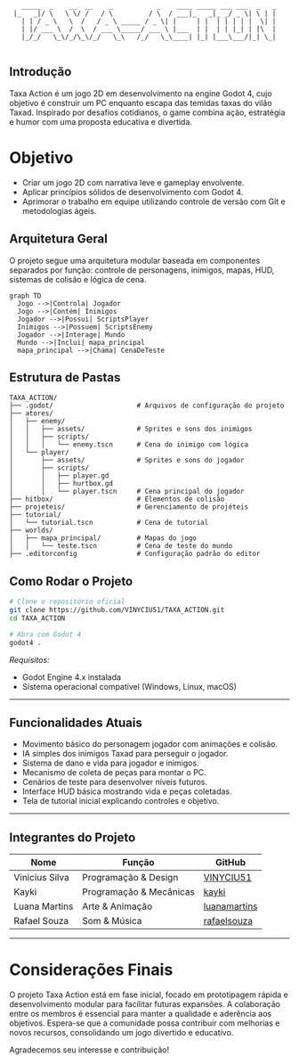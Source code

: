 
```
   _____  _    __  __    _           _    ____ _____ ___ ___  _   _ 
 |_   _|/ \   \ \/ /   / \         / \  / ___|_   _|_ _/ _ \| \ | |
   | | / _ \   \  /   / _ \ _____ / _ \| |     | |  | | | | |  \| |
   | |/ ___ \  /  \  / ___ \_____/ ___ \ |___  | |  | | |_| | |\  |
   |_/_/   \_\/_/\_\/_/   \_\   /_/   \_\____| |_| |___\___/|_| \_|
                                                                   
``` 
## Introdução

Taxa Action é um jogo 2D em desenvolvimento na engine Godot 4, cujo objetivo é construir um PC enquanto escapa das temidas taxas do vilão Taxad. Inspirado por desafios cotidianos, o game combina ação, estratégia e humor com uma proposta educativa e divertida.

# Objetivo

- Criar um jogo 2D com narrativa leve e gameplay envolvente.
- Aplicar princípios sólidos de desenvolvimento com Godot 4.
- Aprimorar o trabalho em equipe utilizando controle de versão com Git e metodologias ágeis.

## Arquitetura Geral

O projeto segue uma arquitetura modular baseada em componentes separados por função: controle de personagens, inimigos, mapas, HUD, sistemas de colisão e lógica de cena.

```
graph TD
  Jogo -->|Controla| Jogador
  Jogo -->|Contém| Inimigos
  Jogador -->|Possui| ScriptsPlayer
  Inimigos -->|Possuem| ScriptsEnemy
  Jogador -->|Interage| Mundo
  Mundo -->|Inclui| mapa_principal
  mapa_principal -->|Chama| CenaDeTeste

```

## Estrutura de Pastas


```
TAXA_ACTION/
├── .godot/                     # Arquivos de configuração do projeto
├── atores/
│   ├── enemy/
│   │   ├── assets/             # Sprites e sons dos inimigos
│   │   ├── scripts/
│   │   │   └── enemy.tscn      # Cena do inimigo com lógica
│   └── player/
│       ├── assets/             # Sprites e sons do jogador
│       ├── scripts/
│       │   ├── player.gd
│       │   ├── hurtbox.gd
│       │   └── player.tscn     # Cena principal do jogador
├── hitbox/                     # Elementos de colisão
├── projeteis/                  # Gerenciamento de projéteis
├── tutorial/
│   └── tutorial.tscn           # Cena de tutorial
├── worlds/
│   ├── mapa_principal/         # Mapas do jogo
│   │   └── teste.tscn          # Cena de teste do mundo
├── .editorconfig               # Configuração padrão do editor

```

## Como Rodar o Projeto

```bash
# Clone o repositório oficial
git clone https://github.com/VINYCIU51/TAXA_ACTION.git
cd TAXA_ACTION

# Abra com Godot 4
godot4 .
```

*Requisitos:*  
- Godot Engine 4.x instalada  
- Sistema operacional compatível (Windows, Linux, macOS)  

---

## Funcionalidades Atuais

- Movimento básico do personagem jogador com animações e colisão.  
- IA simples dos inimigos Taxad para perseguir o jogador.  
- Sistema de dano e vida para jogador e inimigos.  
- Mecanismo de coleta de peças para montar o PC.  
- Cenários de teste para desenvolver níveis futuros.  
- Interface HUD básica mostrando vida e peças coletadas.  
- Tela de tutorial inicial explicando controles e objetivo.  

---

 ## Integrantes do Projeto

| Nome           | Função             | GitHub                                      |
|----------------|--------------------|---------------------------------------------|
| Vinicius Silva | Programação & Design| [VINYCIU51](https://github.com/VINYCIU51)  |
| Kayki          | Programação & Mecânicas | [kayki](https://github.com/kayki)           |
| Luana Martins  | Arte & Animação    | [luanamartins](https://github.com/luanamartins) |
| Rafael Souza   | Som & Música       | [rafaelsouza](https://github.com/rafaelsouza)  |

---

# Considerações Finais

O projeto Taxa Action está em fase inicial, focado em prototipagem rápida e desenvolvimento modular para facilitar futuras expansões. A colaboração entre os membros é essencial para manter a qualidade e aderência aos objetivos. Espera-se que a comunidade possa contribuir com melhorias e novos recursos, consolidando um jogo divertido e educativo.

Agradecemos seu interesse e contribuição!

